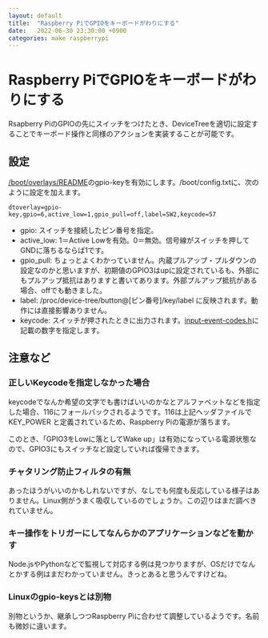 ```yaml
---
layout: default
title:  "Raspberry PiでGPIOをキーボードがわりにする"
date:   2022-06-30 23:30:00 +0900
categories: make raspberrypi
---
```


# Raspberry PiでGPIOをキーボードがわりにする

Rsapberry PiのGPIOの先にスイッチをつけたとき、DeviceTreeを適切に設定することでキーボード操作と同様のアクションを実装することが可能です。

## 設定

[/boot/overlays/README](https://github.com/raspberrypi/firmware/blob/master/boot/overlays/README)のgpio-keyを有効にします。/boot/config.txtに、次のように設定を加えます。

```
dtoverlay=gpio-key,gpio=6,active_low=1,gpio_pull=off,label=SW2,keycode=57
```

- gpio: スイッチを接続したピン番号を指定。
- active_low: 1＝Active Lowを有効。0＝無効。信号線がスイッチを押してGNDに落ちるならば1です。
- gpio_pull: ちょっとよくわかっていません。内蔵プルアップ・プルダウンの設定なのかと思いますが、初期値のGPIO3はupに設定されているも、外部にもプルアップ抵抗はありますと書いてあります。外部プルアップ抵抗がある場合、offでも動きました。
- label: /proc/device-tree/button@[ピン番号]/key/label に反映されます。動作には直接影響ありません。
- keycode: スイッチが押されたときに出力されます。[input-event-codes.h](https://github.com/torvalds/linux/blob/v5.15/include/uapi/linux/input-event-codes.h)に記載の数字を指定します。

## 注意など

### 正しいKeycodeを指定しなかった場合

keycodeでなんか希望の文字でも書けばいいのかなとアルファベットなどを指定した場合、116にフォールバックされるようです。116は上記ヘッダファイルで KEY_POWER と定義されているため、Raspberry Piの電源が落ちます。

このとき、「GPIO3をLowに落としてWake up」は有効になっている電源状態なので、GPIO3にもスイッチなど設定していれば復帰できます。

### チャタリング防止フィルタの有無

あったほうがいいのかもしれないですが、なしでも何度も反応している様子はありません。Linux側がうまく吸収しているのでしょうか。この辺りはまだ調べきれていません。

### キー操作をトリガーにしてなんらかのアプリケーションなどを動かす

Node.jsやPythonなどで監視して対応する例は見つかりますが、OSだけでなんとかする例はまだわかっていません。きっとあると思うんですけどね。

### Linuxのgpio-keysとは別物

別物というか、継承しつつRaspberry Piに合わせて調整しているようです。名前も微妙に違います。
